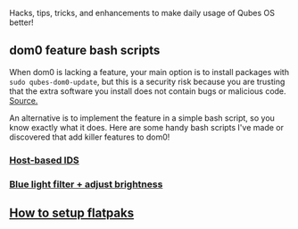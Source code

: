 Hacks, tips, tricks, and enhancements to make daily usage of Qubes OS better!

## dom0 feature bash scripts

When dom0 is lacking a feature, your main option is to install packages with ```sudo qubes-dom0-update```, but this is a security risk because you are trusting that the extra software you install does not contain bugs or malicious code. [Source.](https://www.qubes-os.org/doc/how-to-install-software-in-dom0/)

An alternative is to implement the feature in a simple bash script, so you know exactly what it does. Here are some handy bash scripts I've made or discovered that add killer features to dom0!

### [Host-based IDS](https://github.com/leo-arch/sids)

### [Blue light filter + adjust brightness](https://github.com/IamJony/xrandr_brightness)

## [How to setup flatpaks](https://forum.qubes-os.org/t/installing-software-in-qubes-all-methods/9991#flatpak-6)

